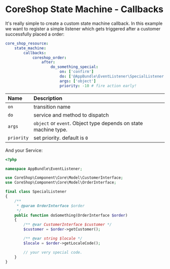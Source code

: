 # CoreShop State Machine - Callbacks

It's really simple to create a custom state machine callback.
In this example we want to register a simple listener which gets triggered after a customer successfully placed a order:

```yml
core_shop_resource:
    state_machine:
        callbacks:
            coreshop_order:
                after:
                    do_something_special:
                        on: ['confirm']
                        do: ['@AppBundle\EventListener\SpecialListener', 'doSomething']
                        args: ['object']
                        priority: -10 # fire action early!
```

| Name | Description |
|:-----|:------------|
| `on` | transition name |
| `do` | service and method to dispatch |
| `args` | `object` or `event`. Object type depends on state machine type. |
| `priority` | set priority. default is `0` |

And your Service:

```php
<?php

namespace AppBundle\EventListener;

use CoreShop\Component\Core\Model\CustomerInterface;
use CoreShop\Component\Core\Model\OrderInterface;

final class SpecialListener
{
    /**
     * @param OrderInterface $order
     */
    public function doSomething(OrderInterface $order)
    {
        /** @var CustomerInterface $customer */
        $customer = $order->getCustomer();

        /** @var string $locale */
        $locale = $order->getLocaleCode();

        // your very special code.
    }
}
```
